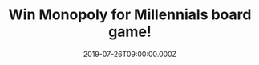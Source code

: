 ---
campaign-uuid: "c-d8fc9b0e-95d5-4e38-8f2f-fdcebc5f9503"
type: "Competition"
category: "Gifts"
date: "2019-07-26T09:00:00.000Z"
end-date: "2019-08-26T23:59:00.000Z"
disable-form: false
is_promoted: false
has_entry_page: true
title: "Win Monopoly for Millennials board game!"
competition-description: "<p>Money does not always buy a Ideal time, but experiences,\
  \ whether they are good or weird last forever. The monopoly for millennials game\
  \ celebrates just that. Instead of collecting as much cash as possible, players\
  \ are challenged to rack up the most experiences to win. We are giving away one\
  \ Monopoly to one lucky member to win.</p>\n<p>Weekend=sorted!</p>\n"
hero-header: "Win Monopoly for Millennials board game!"
terms-confirmation: "N/A"
banner-img: "https://assets.expresslyapp.com/asset-910d4cfd-4576-442f-a28b-0526dfec2759.jpg"
logo-left-href: "aaa.nme.com"
logo-left-image: "https://assets.expresslyapp.com/asset-49b10cb1-cd57-4b9b-a8ef-0eb582ca6c5b.jpg"
logo-left-title: "NMEAAA"
bg-image-hero: "https://assets.expresslyapp.com/asset-4107b0c9-e694-4815-b037-326e25ae32e0.jpg"
bg-image-first: "https://assets.expresslyapp.com/asset-bb29fc38-c0d2-4472-a933-d62e91809fb6.jpg"
section1-content: "<p>Travel around the game board discovering and visiting cool places\
  \ to eat, shop, and relax. Interact with other players via chance and community\
  \ chest cards. And players do not pay rent they visit one another, earning more\
  \ experience points.</p>\n<p>This board game is a Ideal way to bring a fun and relaxed\
  \ vibe to a party or casual get-together..</p>\n<p>Enter the form below and get\
  \ ready to have an amazing time with your friends! Good luck!</p>\n"
entry-title: "Win Monopoly for Millennials board game!"
entry-content: "<p>Enter the draw to win Monopoly for Millennials board game by completing\
  \ the form below before 23:59 on the 26th of August 2019.</p>\n"
has-winner: false
prize-description: "Monopoly for Millennials board game."
special-conditions: "Multiple entries are allowed up to one every day.\r\n\r\nThis\
  \ competition is also available on: http://club.expressly.io/competitons/monopoly-millennials-board-game"
country-restrictions:
- "GB"
---